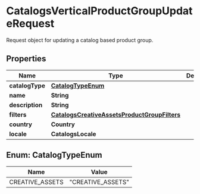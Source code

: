 

# CatalogsVerticalProductGroupUpdateRequest

Request object for updating a catalog based product group.

## Properties

| Name | Type | Description | Notes |
|------------ | ------------- | ------------- | -------------|
|**catalogType** | [**CatalogTypeEnum**](#CatalogTypeEnum) |  |  [optional] |
|**name** | **String** |  |  [optional] |
|**description** | **String** |  |  [optional] |
|**filters** | [**CatalogsCreativeAssetsProductGroupFilters**](CatalogsCreativeAssetsProductGroupFilters.md) |  |  [optional] |
|**country** | **Country** |  |  [optional] |
|**locale** | **CatalogsLocale** |  |  [optional] |



## Enum: CatalogTypeEnum

| Name | Value |
|---- | -----|
| CREATIVE_ASSETS | &quot;CREATIVE_ASSETS&quot; |



